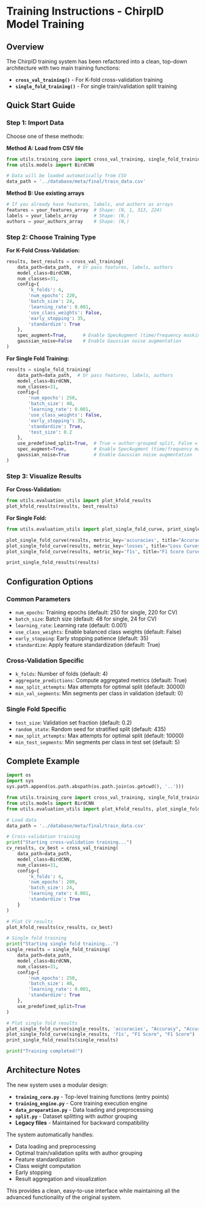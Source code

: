 # Training Instructions - ChirpID Model Training

## Overview

The ChirpID training system has been refactored into a clean, top-down architecture with two main training functions:

- **`cross_val_training()`** - For K-fold cross-validation training
- **`single_fold_training()`** - For single train/validation split training

## Quick Start Guide

### Step 1: Import Data

Choose one of these methods:

**Method A: Load from CSV file**
```python
from utils.training_core import cross_val_training, single_fold_training
from utils.models import BirdCNN

# Data will be loaded automatically from CSV
data_path = '../database/meta/final/train_data.csv'
```

**Method B: Use existing arrays**
```python
# If you already have features, labels, and authors as arrays
features = your_features_array  # Shape: (N, 1, 313, 224)
labels = your_labels_array      # Shape: (N,)
authors = your_authors_array    # Shape: (N,)
```

### Step 2: Choose Training Type

**For K-Fold Cross-Validation:**

```python
results, best_results = cross_val_training(
    data_path=data_path,  # Or pass features, labels, authors
    model_class=BirdCNN,
    num_classes=31,
    config={
        'k_folds': 4,
        'num_epochs': 220,
        'batch_size': 24,
        'learning_rate': 0.001,
        'use_class_weights': False,
        'early_stopping': 35,
        'standardize': True
    },
    spec_augment=True,      # Enable SpecAugment (time/frequency masking)
    gaussian_noise=False    # Enable Gaussian noise augmentation
)
```

**For Single Fold Training:**

```python
results = single_fold_training(
    data_path=data_path,  # Or pass features, labels, authors
    model_class=BirdCNN,
    num_classes=31,
    config={
        'num_epochs': 250,
        'batch_size': 48,
        'learning_rate': 0.001,
        'use_class_weights': False,
        'early_stopping': 35,
        'standardize': True,
        'test_size': 0.2
    },
    use_predefined_split=True,  # True = author-grouped split, False = stratified split
    spec_augment=True,          # Enable SpecAugment (time/frequency masking)
    gaussian_noise=True         # Enable Gaussian noise augmentation
)
```

### Step 3: Visualize Results

**For Cross-Validation:**
```python
from utils.evaluation_utils import plot_kfold_results
plot_kfold_results(results, best_results)
```

**For Single Fold:**
```python
from utils.evaluation_utils import plot_single_fold_curve, print_single_fold_results

plot_single_fold_curve(results, metric_key='accuracies', title="Accuracy Curves", ylabel="Accuracy")
plot_single_fold_curve(results, metric_key='losses', title="Loss Curves", ylabel="Loss")
plot_single_fold_curve(results, metric_key='f1s', title="F1 Score Curves", ylabel="F1 Score")

print_single_fold_results(results)
```

## Configuration Options

### Common Parameters
- `num_epochs`: Training epochs (default: 250 for single, 220 for CV)
- `batch_size`: Batch size (default: 48 for single, 24 for CV)
- `learning_rate`: Learning rate (default: 0.001)
- `use_class_weights`: Enable balanced class weights (default: False)
- `early_stopping`: Early stopping patience (default: 35)
- `standardize`: Apply feature standardization (default: True)

### Cross-Validation Specific
- `k_folds`: Number of folds (default: 4)
- `aggregate_predictions`: Compute aggregated metrics (default: True)
- `max_split_attempts`: Max attempts for optimal split (default: 30000)
- `min_val_segments`: Min segments per class in validation (default: 0)

### Single Fold Specific
- `test_size`: Validation set fraction (default: 0.2)
- `random_state`: Random seed for stratified split (default: 435)
- `max_split_attempts`: Max attempts for optimal split (default: 10000)
- `min_test_segments`: Min segments per class in test set (default: 5)

## Complete Example

```python
import os
import sys
sys.path.append(os.path.abspath(os.path.join(os.getcwd(), '..')))

from utils.training_core import cross_val_training, single_fold_training
from utils.models import BirdCNN
from utils.evaluation_utils import plot_kfold_results, plot_single_fold_curve, print_single_fold_results

# Load data
data_path = '../database/meta/final/train_data.csv'

# Cross-validation training
print("Starting cross-validation training...")
cv_results, cv_best = cross_val_training(
    data_path=data_path,
    model_class=BirdCNN,
    num_classes=31,
    config={
        'k_folds': 4,
        'num_epochs': 200,
        'batch_size': 24,
        'learning_rate': 0.001,
        'standardize': True
    }
)

# Plot CV results
plot_kfold_results(cv_results, cv_best)

# Single fold training
print("Starting single fold training...")
single_results = single_fold_training(
    data_path=data_path,
    model_class=BirdCNN,
    num_classes=31,
    config={
        'num_epochs': 250,
        'batch_size': 48,
        'learning_rate': 0.001,
        'standardize': True
    },
    use_predefined_split=True
)

# Plot single fold results
plot_single_fold_curve(single_results, 'accuracies', "Accuracy", "Accuracy")
plot_single_fold_curve(single_results, 'f1s', "F1 Score", "F1 Score")
print_single_fold_results(single_results)

print("Training completed!")
```

## Architecture Notes

The new system uses a modular design:

- **`training_core.py`** - Top-level training functions (entry points)
- **`training_engine.py`** - Core training execution engine
- **`data_preparation.py`** - Data loading and preprocessing
- **`split.py`** - Dataset splitting with author grouping
- **Legacy files** - Maintained for backward compatibility

The system automatically handles:
- Data loading and preprocessing
- Optimal train/validation splits with author grouping
- Feature standardization
- Class weight computation
- Early stopping
- Result aggregation and visualization

This provides a clean, easy-to-use interface while maintaining all the advanced functionality of the original system.
